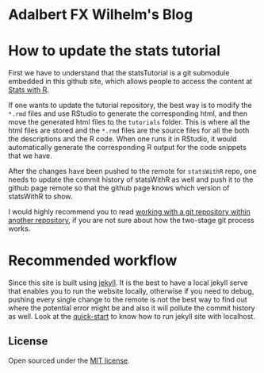 # Adalbert FX Wilhelm's Blog

# How to update the stats tutorial
First we have to understand that the statsTutorial is a git submodule
embedded in this github site, which allows people to access the content at [Stats with R](http://afxwilhelm.github.io/r/t_home/).

If one wants to update the tutorial repository, the best way is to modify the `*.rmd` files and use RStudio to generate the corresponding
html, and then move the generated html files to the `tutorials` folder. This is where all the html files are stored and the `*.rmd` files are the source
files for all the both the descriptions and the R code. When one runs it in RStudio, it would automatically generate the corresponding R output for the code snippets that we have.

After the changes have been pushed to the remote for `statsWithR` repo, one needs to update the commit history of statsWithR as well and push it to the
github page remote so that the github page knows which version of statsWithR to show.

I would highly recommend you to read [working with a git repository within another repository](http://stackoverflow.com/questions/1811730/how-do-i-work-with-a-git-repository-within-another-repository), if you are not sure about how the two-stage git process works.

# Recommended workflow
Since this site is built using [jekyll](https://jekyllrb.com). It is the best to have a local jekyll serve that enables you to run the website locally, otherwise if you need to debug, pushing every single change to the remote is not the best way to find out where the potential error might be and also it will pollute the commit history as well. Look at the [quick-start](https://jekyllrb.com/docs/quickstart/) to know how to run jekyll site with localhost.

## License

Open sourced under the [MIT license](LICENSE.md).

